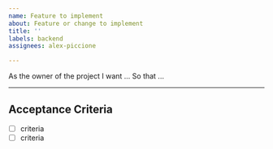 ```yaml
---
name: Feature to implement
about: Feature or change to implement
title: ''
labels: backend
assignees: alex-piccione

---
```


As the owner of the project
I want ...
So that ...

---

## Acceptance Criteria
- [ ] criteria
- [ ] criteria
